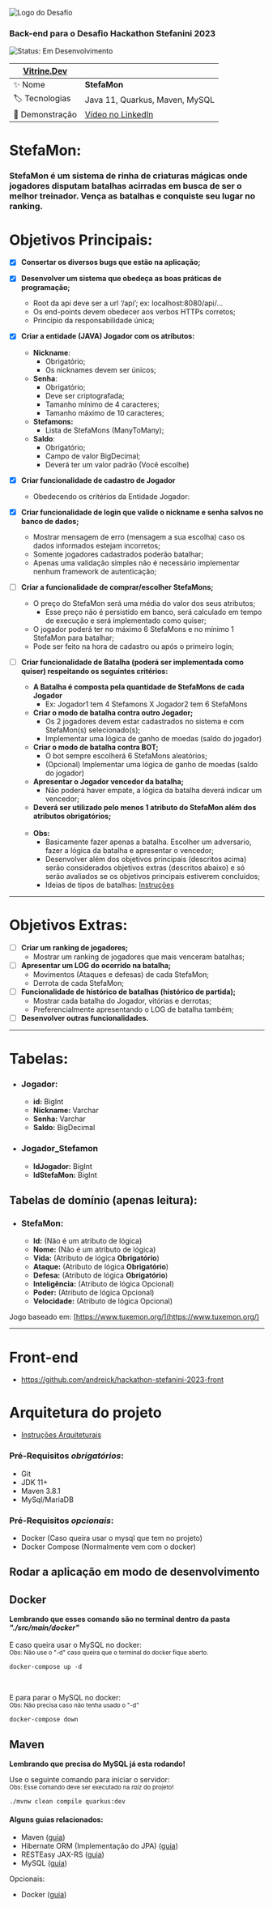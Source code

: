 ![Logo do Desafio](./desafio/header.png#vitrinedev)
### Back-end para o Desafio Hackathon Stefanini 2023

![Status: Em Desenvolvimento](https://img.shields.io/static/v1?label=Status&message=Em%20Desenvolvimento&color=GREEN&style=for-the-badge%22)

| [Vitrine.Dev](https://cursos.alura.com.br/vitrinedev/andreick) | |
| - | - |
| :sparkles: Nome       | **StefaMon** |
| :label: Tecnologias   | Java 11, Quarkus, Maven, MySQL |
| :rocket: Demonstração | [Vídeo no LinkedIn](https://www.linkedin.com/feed/update/urn:li:activity:7038636588406386688/) |

# StefaMon:
### StefaMon é um sistema de rinha de criaturas mágicas onde jogadores disputam batalhas acirradas em busca de ser o melhor treinador. Vença as batalhas e conquiste seu lugar no ranking.

# Objetivos Principais:
- [x] **Consertar os diversos bugs que estão na aplicação;**


- [x] **Desenvolver um sistema que obedeça as boas práticas de programação;**
    - Root da api deve ser a url ‘/api’; ex: localhost:8080/api/…
    - Os end-points devem obedecer aos verbos HTTPs corretos;
    - Princípio da responsabilidade única;


- [x] **Criar a entidade (JAVA) Jogador com os atributos:**

    -   **Nickname**:
        -   Obrigatório;
        -   Os nicknames devem ser únicos;
    -   **Senha**:
        -   Obrigatório;
        -   Deve ser criptografada;
        -   Tamanho mínimo de 4 caracteres;
        -   Tamanho máximo de 10 caracteres;
    -   **Stefamons:**
        -   Lista de StefaMons (ManyToMany);
    -   **Saldo**:
        -   Obrigatório;
        -   Campo de valor BigDecimal;
        -   Deverá ter um valor padrão (Você escolhe)


- [x] **Criar funcionalidade de cadastro de Jogador**
    -   Obedecendo os critérios da Entidade Jogador:


- [x] **Criar funcionalidade de login que valide o nickname e senha salvos no banco de dados;**
    -   Mostrar mensagem de erro (mensagem a sua escolha) caso os dados informados estejam incorretos;
    -   Somente jogadores cadastrados poderão batalhar;
    -   Apenas uma validação simples não é necessário implementar nenhum framework de autenticação;


- [ ] **Criar a funcionalidade de comprar/escolher StefaMons;**
    -   O preço do StefaMon será uma média do valor dos seus atributos;
        -   Esse preço não é persistido em banco, será calculado em tempo de execução e será implementado como quiser;
    -   O jogador poderá ter no máximo 6 StefaMons e no mínimo 1 StefaMon para batalhar;
    -   Pode ser feito na hora de cadastro ou após o primeiro login;


- [ ] **Criar funcionalidade de Batalha (poderá ser implementada como quiser) respeitando os seguintes critérios:**
    - **A Batalha é composta pela quantidade de StefaMons de cada Jogador**
      - Ex: Jogador1 tem 4 Stefamons X Jogador2 tem 6 StefaMons
    - **Criar o modo de batalha contra outro Jogador;**
        -   Os 2 jogadores devem estar cadastrados no sistema e com StefaMon(s) selecionado(s);
        -   Implementar uma lógica de ganho de moedas (saldo do jogador)
    - **Criar o modo de batalha contra BOT;**
        -   O bot sempre escolherá 6 StefaMons aleatórios;
        -   (Opcional) Implementar uma lógica de ganho de moedas (saldo do jogador)
    - **Apresentar o Jogador vencedor da batalha;**  
      - Não poderá haver empate, a lógica da batalha deverá indicar um vencedor;
    - **Deverá ser utilizado pelo menos 1 atributo do StefaMon além dos atributos obrigatórios;**
    
    <br/>
    
    - **Obs:** 
      - Basicamente fazer apenas a batalha. Escolher um adversario, fazer a lógica da batalha e apresentar o vencedor;
      - Desenvolver além dos objetivos principais (descritos acima) serão considerados objetivos extras (descritos abaixo) e só serão avaliados se os objetivos principais
      estiverem concluídos;
      - Ideias de tipos de batalhas: [Instruções](./Instruções.md)

---
# Objetivos Extras:
- [ ] **Criar um ranking de jogadores;**
    -   Mostrar um ranking de jogadores que mais venceram batalhas;
- [ ] **Apresentar um LOG do ocorrido na batalha;**
    -   Movimentos (Ataques e defesas) de cada StefaMon;
    -   Derrota de cada StefaMon;
- [ ] **Funcionalidade de histórico de batalhas (histórico de partida);**
    -   Mostrar cada batalha do Jogador, vitórias e derrotas;
    -   Preferencialmente apresentando o LOG de batalha também;
- [ ] **Desenvolver outras funcionalidades.**
---

# Tabelas:
- ### **Jogador:**
    -   **id:** BigInt
    -   **Nickname:** Varchar
    -   **Senha:** Varchar
    -   **Saldo:** BigDecimal
  
- ### **Jogador_Stefamon**
    -   **IdJogador:** BigInt
    -   **IdStefaMon:** BigInt

## Tabelas de domínio (apenas leitura):

- ###   **StefaMon**:
    -   **Id:** (Não é um atributo de lógica)
    -   **Nome:** (Não é um atributo de lógica)
    -   **Vida:** (Atributo de lógica **Obrigatório**)
    -   **Ataque:** (Atributo de lógica **Obrigatório**)
    -   **Defesa:** (Atributo de lógica **Obrigatório**)
    -   **Inteligência:** (Atributo de lógica Opcional)
    -   **Poder:** (Atributo de lógica Opcional)
    -   **Velocidade:** (Atributo de lógica Opcional)

Jogo baseado em:
[https://www.tuxemon.org/](https://www.tuxemon.org/)

---

# Front-end

- https://github.com/andreick/hackathon-stefanini-2023-front

# Arquitetura do projeto
- [Instruções Arquiteturais](./Instruções.md)

### Pré-Requisitos *obrigatórios*:
 - Git
 - JDK 11+
 - Maven 3.8.1
 - MySql/MariaDB

### Pré-Requisitos *opcionais*:
 - Docker (Caso queira usar o mysql que tem no projeto)
 - Docker Compose (Normalmente vem com o docker)

## Rodar a aplicação em modo de desenvolvimento

## Docker
**Lembrando que esses comando são no terminal dentro da pasta _"./src/main/docker"_**
<br/><br/>
E caso queira usar o MySQL no docker:<br/>
<small>Obs: Não use o "-d" caso queira que o terminal do docker fique aberto.</small>
```
docker-compose up -d 
```
<br/>

E para parar o MySQL no docker:<br/>
<small>Obs: Não precisa caso não tenha usado o "-d"</small>
```
docker-compose down
```

## Maven
**Lembrando que precisa do MySQL já esta rodando!**<br/>

Use o seguinte comando para iniciar o servidor:<br/>
<small>Obs: Esse comando deve ser executado na _raiz_ do projeto!</small>
```shell script
./mvnw clean compile quarkus:dev
```


#### Alguns guias relacionados:
- Maven ([guia](https://maven.apache.org/what-is-maven.html))
- Hibernate ORM (Implementação do JPA) ([guia](https://docs.jboss.org/hibernate/orm/current/userguide/html_single/Hibernate_User_Guide.html))
- RESTEasy JAX-RS ([guia](https://docs.jboss.org/resteasy/docs/3.0.9.Final/userguide/html_single/index.html))
- MySQL ([guia](https://dev.mysql.com/doc/))

Opcionais:
- Docker ([guia](https://docs.docker.com/))

